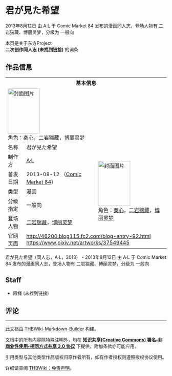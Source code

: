 # 君が見た希望

<!-- source html: G:\repos\THBWiki-Markdown-Builder\THBWikiMarkdown\Temp\main\f\f3\ns0%3A%E5%90%9B%E3%81%8C%E8%A6%8B%E3%81%9F%E5%B8%8C%E6%9C%9B.html -->

2013年8月12日 由 A·L 于 Comic Market 84 发布的漫画同人志，登场人物有 二岩猯藏、博丽灵梦，分级为 一般向

本页是关于东方Project  
 **二次创作同人志 (未找到链接)** 的词条
## 作品信息

<table><tbody><tr><th colspan="3">基本信息</th></tr><tr><td class="cover-artwork-mobile" colspan="2"><a href="./文件-君が見た希望封面.jpg.md" class="image" title="封面图片"><img alt="封面图片" src="https://upload.thwiki.cc/thumb/8/8a/%E5%90%9B%E3%81%8C%E8%A6%8B%E3%81%9F%E5%B8%8C%E6%9C%9B%E5%B0%81%E9%9D%A2.jpg/100px-%E5%90%9B%E3%81%8C%E8%A6%8B%E3%81%9F%E5%B8%8C%E6%9C%9B%E5%B0%81%E9%9D%A2.jpg" decoding="async" loading="lazy" width="100" height="140" srcset="https://upload.thwiki.cc/thumb/8/8a/%E5%90%9B%E3%81%8C%E8%A6%8B%E3%81%9F%E5%B8%8C%E6%9C%9B%E5%B0%81%E9%9D%A2.jpg/150px-%E5%90%9B%E3%81%8C%E8%A6%8B%E3%81%9F%E5%B8%8C%E6%9C%9B%E5%B0%81%E9%9D%A2.jpg 1.5x, https://upload.thwiki.cc/thumb/8/8a/%E5%90%9B%E3%81%8C%E8%A6%8B%E3%81%9F%E5%B8%8C%E6%9C%9B%E5%B0%81%E9%9D%A2.jpg/200px-%E5%90%9B%E3%81%8C%E8%A6%8B%E3%81%9F%E5%B8%8C%E6%9C%9B%E5%B0%81%E9%9D%A2.jpg 2x" data-file-width="1110" data-file-height="1553"></a><div class="cover-char">角色：<a href="./秦心.md" title="秦心">秦心</a>，<a href="./二岩猯藏.md" title="二岩猯藏">二岩猯藏</a>，<a href="./博丽灵梦.md" title="博丽灵梦">博丽灵梦</a></div></td>
</tr><tr><td class="label">名称</td><td colspan="2"> 君が見た希望 </td></tr><tr><td class="label">制作方</td><td><a href="./A·L.md" title="A·L">A·L</a></td><td class="cover-artwork" rowspan="5" style="min-width:140px;"><a href="./文件-君が見た希望封面.jpg.md" class="image" title="封面图片"><img alt="封面图片" src="https://upload.thwiki.cc/thumb/8/8a/%E5%90%9B%E3%81%8C%E8%A6%8B%E3%81%9F%E5%B8%8C%E6%9C%9B%E5%B0%81%E9%9D%A2.jpg/100px-%E5%90%9B%E3%81%8C%E8%A6%8B%E3%81%9F%E5%B8%8C%E6%9C%9B%E5%B0%81%E9%9D%A2.jpg" decoding="async" loading="lazy" width="100" height="140" srcset="https://upload.thwiki.cc/thumb/8/8a/%E5%90%9B%E3%81%8C%E8%A6%8B%E3%81%9F%E5%B8%8C%E6%9C%9B%E5%B0%81%E9%9D%A2.jpg/150px-%E5%90%9B%E3%81%8C%E8%A6%8B%E3%81%9F%E5%B8%8C%E6%9C%9B%E5%B0%81%E9%9D%A2.jpg 1.5x, https://upload.thwiki.cc/thumb/8/8a/%E5%90%9B%E3%81%8C%E8%A6%8B%E3%81%9F%E5%B8%8C%E6%9C%9B%E5%B0%81%E9%9D%A2.jpg/200px-%E5%90%9B%E3%81%8C%E8%A6%8B%E3%81%9F%E5%B8%8C%E6%9C%9B%E5%B0%81%E9%9D%A2.jpg 2x" data-file-width="1110" data-file-height="1553"></a><div class="cover-char">角色：<a href="./秦心.md" title="秦心">秦心</a>，<a href="./二岩猯藏.md" title="二岩猯藏">二岩猯藏</a>，<a href="./博丽灵梦.md" title="博丽灵梦">博丽灵梦</a></div></td>
</tr><tr><td class="label">首发日期</td><td>2013-08-12&#160;（<a href="/展会作品列表?e=Comic+Market%2384">Comic Market 84</a>）</td></tr><tr><td class="label">类型</td><td>漫画</td></tr><tr><td class="label">分级指定</td><td>一般向</td></tr><tr><td class="label">登场人物</td><td><a href="./二岩猯藏.md" title="二岩猯藏">二岩猯藏</a>，<a href="./博丽灵梦.md" title="博丽灵梦">博丽灵梦</a></td></tr>
<tr><td class="label">官网页面</td><td colspan="2"><a rel="nofollow" class="external free" href="http://46200.blog115.fc2.com/blog-entry-92.html">http://46200.blog115.fc2.com/blog-entry-92.html</a><br><a rel="nofollow" class="external free" href="https://www.pixiv.net/artworks/37549445">https://www.pixiv.net/artworks/37549445</a></td></tr></tbody></table>

君が見た希望（同人志，A·L，2013） - 2013年8月12日 由 A·L 于 Comic Market 84 发布的漫画同人志，登场人物有 二岩猯藏、博丽灵梦，分级为 一般向
## Staff
- 殿様 (未找到链接)

## 评论




---

此文档由 [THBWiki-Markdown-Builder](https://github.com/Delsin-Yu/THBWiki-Markdown-Builder) 构建。

文档中的所有内容除特殊注明外，均在 [**知识共享(Creative Commons) 署名-非商业性使用-相同方式共享 3.0 协议**](https://creativecommons.org/licenses/by-sa/3.0/deed.zh-hans) 下提供，附加条款亦可能应用。

引用类型与其他类型作品版权归原作者所有，如有作者授权则遵照授权协议使用。

详细请查阅 [THBWiki：免责声明](https://thbwiki.cc/THBWiki:%E5%85%8D%E8%B4%A3%E5%A3%B0%E6%98%8E)。

